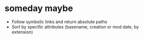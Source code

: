 
# someday maybe

+ Follow symbolic links and return absolute paths
+ Sort by specific attributes (basename, creation or mod date, by extension)
